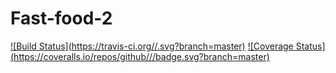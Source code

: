# Fast-food-2
[![Build Status](https://travis-ci.org/<github username>/<repo name>.svg?branch=master)](https://travis-ci.org//kossy360/Fast-food-2)
[![Coverage Status](https://coveralls.io/repos/github/<github username>/<repo name>/badge.svg?branch=master)](https://coveralls.io/github/kossy360/Fast-food-2?branch=master)

